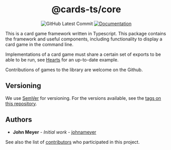 <h1 align="center">@cards-ts/core</h1>
<div align="center">

![GitHub Latest Commit](https://img.shields.io/github/last-commit/johnameyer/cards-ts)
[![Documentation](https://img.shields.io/static/v1?label=docs&message=hosted&color=informational&logo=typescript)](https://johnameyer.github.io/cards-ts)
</div>

This is a card game framework written in Typescript. This package contains the framework and useful components, including functionality to display a card game in the command line.

Implementations of a card game must share a certain set of exports to be able to be run, see [Hearts](https://github.com/johnameyer/cards-ts/blob/master/libs/hearts/src/index.ts) for an up-to-date example.

Contributions of games to the library are welcome on the Github.

## Versioning

We use [SemVer](http://semver.org/) for versioning. For the versions available, see the [tags on this repository](https://github.com/johnameyer/cards-ts/tags).

## Authors

* **John Meyer** - *Initial work* - [johnameyer](https://github.com/johnameyer)

See also the list of [contributors](https://github.com/johnameyer/cards-ts/contributors) who participated in this project.